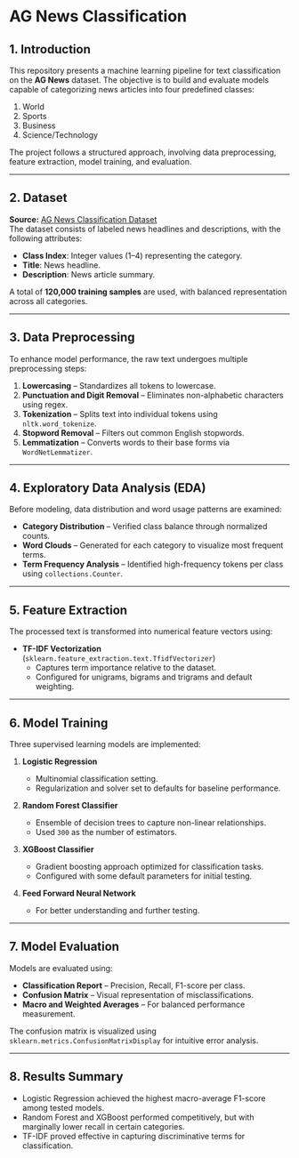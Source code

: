 # AG News Classification

## 1. Introduction
This repository presents a machine learning pipeline for text classification on the **AG News** dataset. The objective is to build and evaluate models capable of categorizing news articles into four predefined classes:  
1. World  
2. Sports  
3. Business  
4. Science/Technology  

The project follows a structured approach, involving data preprocessing, feature extraction, model training, and evaluation.

---

## 2. Dataset
**Source:** [AG News Classification Dataset](https://www.kaggle.com/datasets/amananandrai/ag-news-classification-dataset)  
The dataset consists of labeled news headlines and descriptions, with the following attributes:
- **Class Index**: Integer values (1–4) representing the category.  
- **Title**: News headline.  
- **Description**: News article summary.  

A total of **120,000 training samples** are used, with balanced representation across all categories.

---

## 3. Data Preprocessing
To enhance model performance, the raw text undergoes multiple preprocessing steps:
1. **Lowercasing** – Standardizes all tokens to lowercase.
2. **Punctuation and Digit Removal** – Eliminates non-alphabetic characters using regex.
3. **Tokenization** – Splits text into individual tokens using `nltk.word_tokenize`.
4. **Stopword Removal** – Filters out common English stopwords.
5. **Lemmatization** – Converts words to their base forms via `WordNetLemmatizer`.

---

## 4. Exploratory Data Analysis (EDA)
Before modeling, data distribution and word usage patterns are examined:
- **Category Distribution** – Verified class balance through normalized counts.
- **Word Clouds** – Generated for each category to visualize most frequent terms.
- **Term Frequency Analysis** – Identified high-frequency tokens per class using `collections.Counter`.

---

## 5. Feature Extraction
The processed text is transformed into numerical feature vectors using:
- **TF-IDF Vectorization** (`sklearn.feature_extraction.text.TfidfVectorizer`)
  - Captures term importance relative to the dataset.
  - Configured for unigrams, bigrams and trigrams and default weighting.

---

## 6. Model Training
Three supervised learning models are implemented:

1. **Logistic Regression**
   - Multinomial classification setting.
   - Regularization and solver set to defaults for baseline performance.

2. **Random Forest Classifier**
   - Ensemble of decision trees to capture non-linear relationships.
   - Used `300` as the number of estimators.

3. **XGBoost Classifier**
   - Gradient boosting approach optimized for classification tasks.
   - Configured with some default parameters for initial testing.

4. **Feed Forward Neural Network**
   - For better understanding and further testing.
---

## 7. Model Evaluation
Models are evaluated using:
- **Classification Report** – Precision, Recall, F1-score per class.
- **Confusion Matrix** – Visual representation of misclassifications.
- **Macro and Weighted Averages** – For balanced performance measurement.

The confusion matrix is visualized using `sklearn.metrics.ConfusionMatrixDisplay` for intuitive error analysis.

---

## 8. Results Summary
- Logistic Regression achieved the highest macro-average F1-score among tested models.
- Random Forest and XGBoost performed competitively, but with marginally lower recall in certain categories.
- TF-IDF proved effective in capturing discriminative terms for classification.
